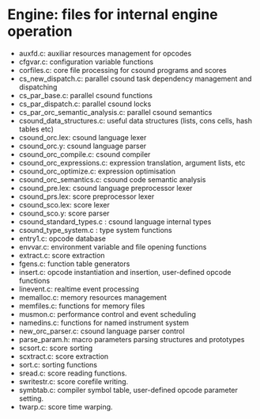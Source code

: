 Engine: files for internal engine operation
================================

* auxfd.c: auxiliar resources management for opcodes
* cfgvar.c: configuration variable functions
* corfiles.c: core file processing for csound programs and scores
* cs_new_dispatch.c: parallel csound task dependency management and dispatching
* cs_par_base.c: parallel csound functions
* cs_par_dispatch.c: parallel csound locks
* cs_par_orc_semantic_analysis.c: parallel csound semantics
* csound_data_structures.c: useful data structures (lists, cons cells, hash tables etc)
* csound_orc.lex: csound language lexer
* csound_orc.y: csound language parser
* csound_orc_compile.c: csound compiler
* csound_orc_expressions.c: expression translation, argument lists, etc
* csound_orc_optimize.c: expression optimisation
* csound_orc_semantics.c: csound code semantic analysis
* csound_pre.lex: csound language preprocessor lexer
* csound_prs.lex: score preprocessor lexer
* csound_sco.lex: score lexer
* csound_sco.y: score parser
* csound_standard_types.c : csound language internal types
* csound_type_system.c : type system functions
* entry1.c: opcode database
* envvar.c: environment variable and file opening functions
* extract.c: score extraction
* fgens.c: function table generators
* insert.c: opcode instantiation and insertion, user-defined opcode functions
* linevent.c: realtime event processing
* memalloc.c: memory resources management
* memfiles.c: functions for memory files
* musmon.c: performance control and event scheduling
* namedins.c: functions for named instrument system
* new_orc_parser.c: csound language parser control
* parse_param.h: macro parameters parsing structures and prototypes
* scsort.c: score sorting
* scxtract.c: score extraction
* sort.c: sorting functions
* sread.c: score reading functions.
* swritestr.c: score corefile writing.
* symbtab.c: compiler symbol table, user-defined opcode parameter setting.
* twarp.c: score time warping.
